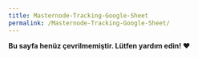 ```yaml
---
title: Masternode-Tracking-Google-Sheet
permalink: /Masternode-Tracking-Google-Sheet/
---
```


**Bu sayfa henüz çevrilmemiştir. Lütfen yardım edin! ❤**
